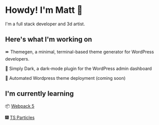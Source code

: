 # Howdy! I'm Matt :wave:

I'm a full stack developer and 3d artist.

## Here's what I'm working on

:fast_forward: Themegen, a minimal, terminal-based theme generator for WordPress developers.

:flashlight: Simply Dark, a dark-mode plugin for the WordPress admin dashboard

:rocket: Automated Wordpress theme deployment (coming soon)

## I'm currently learning

📦 [Webpack 5](https://webpack.js.org/)

🎆 [TS Particles](https://particles.js.org/)
